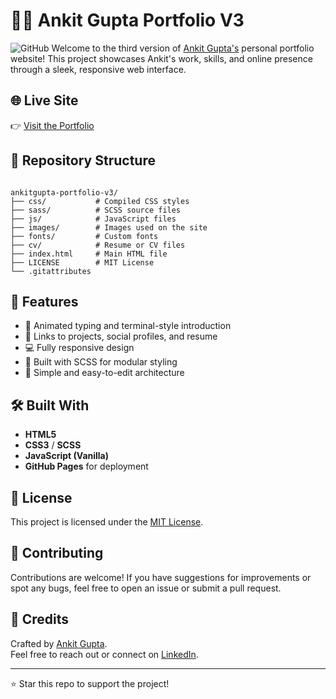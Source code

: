 
# 🧑‍💻 Ankit Gupta Portfolio V3
![GitHub](https://img.shields.io/badge/license_-DargoTamber-red)
Welcome to the third version of [Ankit Gupta's](https://ankitgupta.com.np/) personal portfolio website! This project showcases Ankit's work, skills, and online presence through a sleek, responsive web interface.


## 🌐 Live Site

👉 [Visit the Portfolio](https://hyperdargo.github.io/ankitgupta-portfolio-v3/)

## 📂 Repository Structure

```

ankitgupta-portfolio-v3/
├── css/           # Compiled CSS styles
├── sass/          # SCSS source files
├── js/            # JavaScript files
├── images/        # Images used on the site
├── fonts/         # Custom fonts
├── cv/            # Resume or CV files
├── index.html     # Main HTML file
├── LICENSE        # MIT License
└── .gitattributes

```

## 🚀 Features

- 📜 Animated typing and terminal-style introduction
- 🔗 Links to projects, social profiles, and resume
- 💻 Fully responsive design
- 🎨 Built with SCSS for modular styling
- 🧠 Simple and easy-to-edit architecture

## 🛠️ Built With

- **HTML5**
- **CSS3** / **SCSS**
- **JavaScript (Vanilla)**
- **GitHub Pages** for deployment

## 📜 License

This project is licensed under the [MIT License](LICENSE).

## 🙌 Contributing

Contributions are welcome! If you have suggestions for improvements or spot any bugs, feel free to open an issue or submit a pull request.

## 🧠 Credits

Crafted by [Ankit Gupta](https://ankitgupta.com.np/).  
Feel free to reach out or connect on [LinkedIn](https://linkedin.com/in/ankitguptadargo).

---

⭐ Star this repo to support the project!

